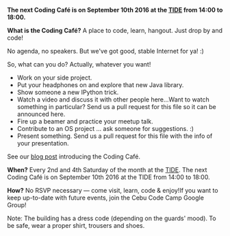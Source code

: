 **The next Coding Café is on September 10th 2016 at the [TIDE](http://www.thetidecebu.com/) from 14:00 to 18:00.**


**What is the Coding Café?**
A place to code, learn, hangout. Just drop by and code!
 
No agenda, no speakers. But we've got good, stable Internet for ya! :)
 
So, what can you do? Actually, whatever you want!

* Work on your side project.
* Put your headphones on and explore that new Java library. 
* Show someone a new IPython trick.
* Watch a video and discuss it with other people here...Want to watch something in particular? Send us a pull request for this file so it can be announced here.
* Fire up a beamer and practice your meetup talk.
* Contribute to an OS project … ask someone for suggestions. :)
* Present something. Send us a pull request for this file with the info of your presentation.

See our [blog post](http://cebucodecamp.org/p/185/introducing-the-coding-cafe) introducing the Coding Café.

 
**When?**
Every 2nd and 4th Saturday of the month at the [TIDE](http://www.thetidecebu.com/). 
The next Coding Café is on September 10th 2016 at the TIDE from 14:00 to 18:00.


**How?**
No RSVP necessary — come visit, learn, code & enjoy!If you want to keep up-to-date with future events, join the Cebu Code Camp Google Group!


Note: The building has a dress code (depending on the guards' mood). To be safe, wear a proper shirt, trousers and shoes.